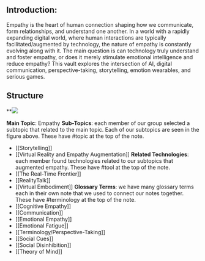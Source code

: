 ## Introduction:
Empathy is the heart of human connection shaping how we communicate, form relationships, and understand one another. In a world with a rapidly expanding digital world, where human interactions are typically facilitated/augmented by technology, the nature of empathy is constantly evolving along with it. The main question is can technology truly understand and foster empathy, or does it merely stimulate emotional intelligence and reduce empathy? This vault explores the intersection of AI, digital communication, perspective-taking, storytelling, emotion wearables, and serious games.

## Structure
**![](https://lh7-rt.googleusercontent.com/docsz/AD_4nXflxkL6ziHRK6H-NBSaKw2SZShuOYye4lIUEmYnQAGhPNM-7ZvzlXbDrrUMFZIMiAjdpoaMWoxEunWiDujGgdK9zgN1eO_ZfdT3VtnzgKLq8ZH-8n20XsiciErjCDYofGEnuaa0Uw?key=xdfsF3ZC0gzdm0PDx6A8SSZO)

**Main Topic**: Empathy 
**Sub-Topics**: each member of our group selected a subtopic that related to the main topic. Each of our subtopics are seen in the figure above. These have #topic at the top of the note.
- [[Storytelling]]
- [[Virtual Reality and Empathy Augmentation]]
**Related Technologies**: each member found technologies related to our subtopics that augmented empathy. These have #tool at the top of the note.
- [[The Real-Time Frontier]]
- [[RealityTalk]]
- [[Virtual Embodiment]]
**Glossary Terms**: we have many glossary terms each in their own note that we used to connect our notes together. These have #terminology at the top of the note.
- [[Cognitive Empathy]]
- [[Communication]]
- [[Emotional Empathy]]
- [[Emotional Fatigue]]
- [[Terminology/Perspective-Taking]]
- [[Social Cues]]
- [[Social Disinhibition]]
- [[Theory of Mind]]




